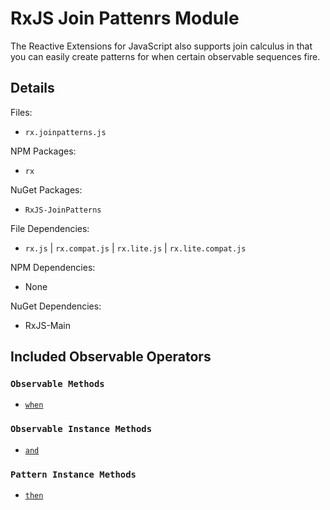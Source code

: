 # RxJS Join Pattenrs Module #

The Reactive Extensions for JavaScript also supports join calculus in that you can easily create patterns for when certain observable sequences fire.

## Details ##

Files:
- `rx.joinpatterns.js`

NPM Packages:
- `rx`

NuGet Packages:
- `RxJS-JoinPatterns`

File Dependencies:
- `rx.js` | `rx.compat.js` | `rx.lite.js` | `rx.lite.compat.js`

NPM Dependencies:
- None

NuGet Dependencies:
- RxJS-Main

## Included Observable Operators ##

### `Observable Methods`
- [`when`](../api/core/observable.md#rxobservablewhenargs)

### `Observable Instance Methods`
- [`and`](../api/core/observable.md#rxobservableprototypeandrightsource)

### `Pattern Instance Methods`
- [`then`](../api/core/observable.md#)